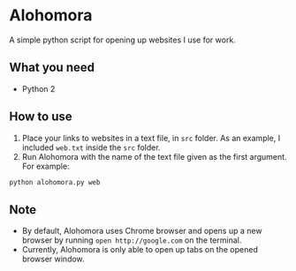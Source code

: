 # Alohomora
A simple python script for opening up websites I use for work.

## What you need
- Python 2

## How to use
1. Place your links to websites in a text file, in `src` folder. As an example, I included `web.txt` inside the `src` folder. 
2. Run Alohomora with the name of the text file given as the first argument. For example:
```bash
python alohomora.py web
```

## Note
- By default, Alohomora uses Chrome browser and opens up a new browser by running `open http://google.com` on the terminal.
- Currently, Alohomora is only able to open up tabs on the opened browser window.
